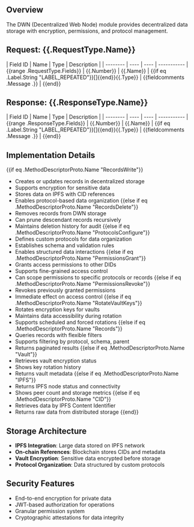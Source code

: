## Overview
The DWN (Decentralized Web Node) module provides decentralized data storage with encryption, permissions, and protocol management.

## Request: {{.RequestType.Name}}

| Field ID | Name | Type | Description |
| -------- | ---- | ---- | ----------- | {{range .RequestType.Fields}}
| {{.Number}} | {{.Name}} | {{if eq .Label.String "LABEL_REPEATED"}}[]{{end}}{{.Type}} | {{fieldcomments .Message .}} | {{end}}

## Response: {{.ResponseType.Name}}

| Field ID | Name | Type | Description |
| -------- | ---- | ---- | ----------- | {{range .ResponseType.Fields}}
| {{.Number}} | {{.Name}} | {{if eq .Label.String "LABEL_REPEATED"}}[]{{end}}{{.Type}} | {{fieldcomments .Message .}} | {{end}}

## Implementation Details

{{if eq .MethodDescriptorProto.Name "RecordsWrite"}}
- Creates or updates records in decentralized storage
- Supports encryption for sensitive data
- Stores data on IPFS with CID references
- Enables protocol-based data organization
{{else if eq .MethodDescriptorProto.Name "RecordsDelete"}}
- Removes records from DWN storage
- Can prune descendant records recursively
- Maintains deletion history for audit
{{else if eq .MethodDescriptorProto.Name "ProtocolsConfigure"}}
- Defines custom protocols for data organization
- Establishes schema and validation rules
- Enables structured data interactions
{{else if eq .MethodDescriptorProto.Name "PermissionsGrant"}}
- Grants access permissions to other DIDs
- Supports fine-grained access control
- Can scope permissions to specific protocols or records
{{else if eq .MethodDescriptorProto.Name "PermissionsRevoke"}}
- Revokes previously granted permissions
- Immediate effect on access control
{{else if eq .MethodDescriptorProto.Name "RotateVaultKeys"}}
- Rotates encryption keys for vaults
- Maintains data accessibility during rotation
- Supports scheduled and forced rotations
{{else if eq .MethodDescriptorProto.Name "Records"}}
- Queries records with flexible filters
- Supports filtering by protocol, schema, parent
- Returns paginated results
{{else if eq .MethodDescriptorProto.Name "Vault"}}
- Retrieves vault encryption status
- Shows key rotation history
- Returns vault metadata
{{else if eq .MethodDescriptorProto.Name "IPFS"}}
- Returns IPFS node status and connectivity
- Shows peer count and storage metrics
{{else if eq .MethodDescriptorProto.Name "CID"}}
- Retrieves data by IPFS Content Identifier
- Returns raw data from distributed storage
{{end}}

## Storage Architecture

- **IPFS Integration**: Large data stored on IPFS network
- **On-chain References**: Blockchain stores CIDs and metadata
- **Vault Encryption**: Sensitive data encrypted before storage
- **Protocol Organization**: Data structured by custom protocols

## Security Features

- End-to-end encryption for private data
- JWT-based authorization for operations
- Granular permission system
- Cryptographic attestations for data integrity
<!-- Auto-update: 2025-10-17T12:42:35.139723 -->
